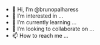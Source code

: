 - 👋 Hi, I’m @brunopalharess
- 👀 I’m interested in ...
- 🌱 I’m currently learning ...
- 💞️ I’m looking to collaborate on ...
- 📫 How to reach me ...

<!---
brunopalharess/brunopalharess is a ✨ special ✨ repository because its `README.md` (this file) appears on your GitHub profile.
You can click the Preview link to take a look at your changes.
--->
